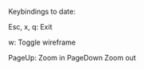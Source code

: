 Keybindings to date:


Esc, x, q: Exit

w:         Toggle wireframe

PageUp:    Zoom in
PageDown   Zoom out